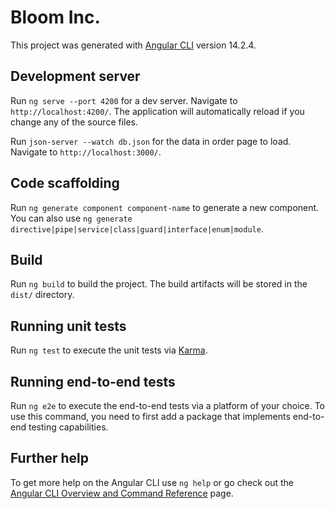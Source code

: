 # Bloom Inc.

This project was generated with [Angular CLI](https://github.com/angular/angular-cli) version 14.2.4.

## Development server

Run `ng serve --port 4200` for a dev server. Navigate to `http://localhost:4200/`. The application will automatically reload if you change any of the source files.

Run `json-server --watch db.json` for the data in order page to load. Navigate to `http://localhost:3000/`. 

## Code scaffolding

Run `ng generate component component-name` to generate a new component. You can also use `ng generate directive|pipe|service|class|guard|interface|enum|module`.

## Build

Run `ng build` to build the project. The build artifacts will be stored in the `dist/` directory.

## Running unit tests

Run `ng test` to execute the unit tests via [Karma](https://karma-runner.github.io).

## Running end-to-end tests

Run `ng e2e` to execute the end-to-end tests via a platform of your choice. To use this command, you need to first add a package that implements end-to-end testing capabilities.

## Further help

To get more help on the Angular CLI use `ng help` or go check out the [Angular CLI Overview and Command Reference](https://angular.io/cli) page.
